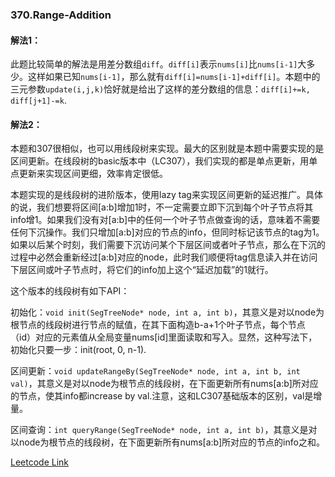### 370.Range-Addition

#### 解法1：
此题比较简单的解法是用差分数组```diff```。```diff[i]```表示```nums[i]```比```nums[i-1]```大多少。这样如果已知```nums[i-1]```，那么就有```diff[i]=nums[i-1]+diff[i]```。本题中的三元参数```update(i,j,k)```恰好就是给出了这样的差分数组的信息：```diff[i]+=k, diff[j+1]-=k```.

#### 解法2：
本题和307很相似，也可以用线段树来实现。最大的区别就是本题中需要实现的是区间更新。在线段树的basic版本中（LC307），我们实现的都是单点更新，用单点更新来实现区间更细，效率肯定很低。

本题实现的是线段树的进阶版本，使用lazy tag来实现区间更新的延迟推广。具体的说，我们想要将区间[a:b]增加1时，不一定需要立即下沉到每个叶子节点将其info增1。如果我们没有对[a:b]中的任何一个叶子节点做查询的话，意味着不需要任何下沉操作。我们只增加[a:b]对应的节点的info，但同时标记该节点的tag为1。如果以后某个时刻，我们需要下沉访问某个下层区间或者叶子节点，那么在下沉的过程中必然会重新经过[a:b]对应的node，此时我们顺便将tag信息读入并在访问下层区间或叶子节点时，将它们的info加上这个“延迟加载”的1就行。

这个版本的线段树有如下API：

初始化：```void init(SegTreeNode* node, int a, int b)```，其意义是对以node为根节点的线段树进行节点的赋值，在其下面构造b-a+1个叶子节点，每个节点（id）对应的元素值从全局变量nums[id]里面读取和写入。显然，这种写法下，初始化只要一步：init(root, 0, n-1).

区间更新：```void updateRangeBy(SegTreeNode* node, int a, int b, int val)```，其意义是对以node为根节点的线段树，在下面更新所有nums[a:b]所对应的节点，使其info都increase by val.注意，这和LC307基础版本的区别，val是增量。

区间查询：```int queryRange(SegTreeNode* node, int a, int b)```，其意义是对以node为根节点的线段树，在下面更新所有nums[a:b]所对应的节点的info之和。


[Leetcode Link](https://leetcode.com/problems/range-addition)
